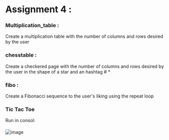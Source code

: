 # Assignment 4 :
### Multiplication_table :
Create a multiplication table with the number of columns and rows desired by the user
### chesstable :
Create a checkered page with the number of columns and rows desired by the user in the shape of a star and an hashtag # *
### fibo :
Create a Fibonacci sequence to the user's liking using the repeat loop
### Tic Tac Toe

Run in consol:
####
![image](https://user-images.githubusercontent.com/91725214/162984659-52db73ee-f68a-40ae-a411-8de84d8eae8e.png)
